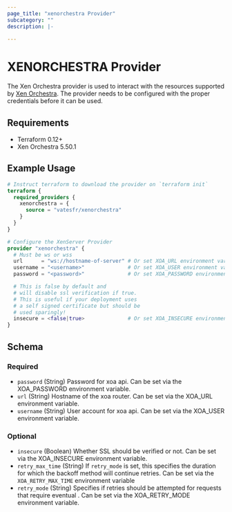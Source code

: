 ```yaml
---
page_title: "xenorchestra Provider"
subcategory: ""
description: |-
  
---
```


# XENORCHESTRA Provider

The Xen Orchestra provider is used to interact with the resources supported by [Xen Orchestra](https://github.com/vatesfr/xen-orchestra). The provider needs to be configured with the proper credentials before it can be used.

## Requirements

* Terraform 0.12+
* Xen Orchestra 5.50.1


## Example Usage

```terraform
# Instruct terraform to download the provider on `terraform init`
terraform {
  required_providers {
    xenorchestra = {
      source = "vatesfr/xenorchestra"
    }
  }
}

# Configure the XenServer Provider
provider "xenorchestra" {
  # Must be ws or wss
  url      = "ws://hostname-of-server" # Or set XOA_URL environment variable
  username = "<username>"              # Or set XOA_USER environment variable
  password = "<password>"              # Or set XOA_PASSWORD environment variable

  # This is false by default and
  # will disable ssl verification if true.
  # This is useful if your deployment uses
  # a self signed certificate but should be
  # used sparingly!
  insecure = <false|true>              # Or set XOA_INSECURE environment variable to any value
}
```

<!-- schema generated by tfplugindocs -->
## Schema

### Required

- `password` (String) Password for xoa api. Can be set via the XOA_PASSWORD environment variable.
- `url` (String) Hostname of the xoa router. Can be set via the XOA_URL environment variable.
- `username` (String) User account for xoa api. Can be set via the XOA_USER environment variable.

### Optional

- `insecure` (Boolean) Whether SSL should be verified or not. Can be set via the XOA_INSECURE environment variable.
- `retry_max_time` (String) If `retry_mode` is set, this specifies the duration for which the backoff method will continue retries. Can be set via the `XOA_RETRY_MAX_TIME` environment variable
- `retry_mode` (String) Specifies if retries should be attempted for requests that require eventual . Can be set via the XOA_RETRY_MODE environment variable.
